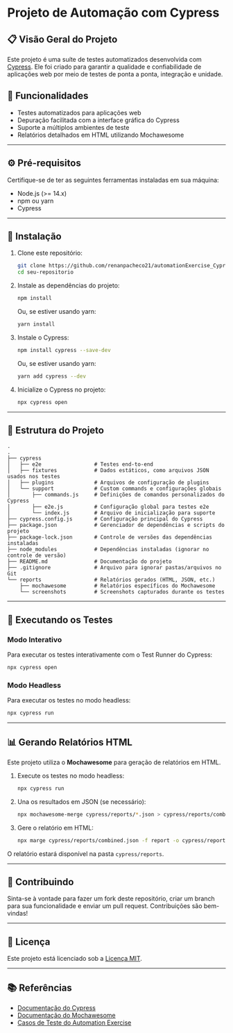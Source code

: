 # Projeto de Automação com Cypress

## :clipboard: Visão Geral do Projeto
Este projeto é uma suíte de testes automatizados desenvolvida com [Cypress](https://www.cypress.io/). Ele foi criado para garantir a qualidade e confiabilidade de aplicações web por meio de testes de ponta a ponta, integração e unidade.

## :star2: Funcionalidades
- Testes automatizados para aplicações web
- Depuração facilitada com a interface gráfica do Cypress
- Suporte a múltiplos ambientes de teste
- Relatórios detalhados em HTML utilizando Mochawesome

---

## :gear: Pré-requisitos
Certifique-se de ter as seguintes ferramentas instaladas em sua máquina:
- Node.js (>= 14.x)
- npm ou yarn
- Cypress

---

## :rocket: Instalação
1. Clone este repositório:
   ```bash
   git clone https://github.com/renanpacheco21/automationExercise_Cypress
   cd seu-repositorio
   ```

2. Instale as dependências do projeto:
   ```bash
   npm install
   ```
   Ou, se estiver usando yarn:
   ```bash
   yarn install
   ```

3. Instale o Cypress:
   ```bash
   npm install cypress --save-dev
   ```
   Ou, se estiver usando yarn:
   ```bash
   yarn add cypress --dev
   ```

4. Inicialize o Cypress no projeto:
   ```bash
   npx cypress open
   ```

---

## :file_folder: Estrutura do Projeto
```
.
.
├── cypress
│   ├── e2e                 # Testes end-to-end
│   ├── fixtures            # Dados estáticos, como arquivos JSON usados nos testes
│   ├── plugins             # Arquivos de configuração de plugins
│   └── support             # Custom commands e configurações globais
│       ├── commands.js     # Definições de comandos personalizados do Cypress
│       ├── e2e.js          # Configuração global para testes e2e
│       └── index.js        # Arquivo de inicialização para suporte
├── cypress.config.js       # Configuração principal do Cypress
├── package.json            # Gerenciador de dependências e scripts do projeto
├── package-lock.json       # Controle de versões das dependências instaladas
├── node_modules            # Dependências instaladas (ignorar no controle de versão)
├── README.md               # Documentação do projeto
├── .gitignore              # Arquivo para ignorar pastas/arquivos no Git
└── reports                 # Relatórios gerados (HTML, JSON, etc.)
    ├── mochawesome         # Relatórios específicos do Mochawesome
    └── screenshots         # Screenshots capturados durante os testes

```

---

## :runner: Executando os Testes

### Modo Interativo
Para executar os testes interativamente com o Test Runner do Cypress:
```bash
npx cypress open
```

### Modo Headless
Para executar os testes no modo headless:
```bash
npx cypress run
```

---

## :bar_chart: Gerando Relatórios HTML
Este projeto utiliza o **Mochawesome** para geração de relatórios em HTML.

1. Execute os testes no modo headless:
   ```bash
   npx cypress run
   ```

2. Una os resultados em JSON (se necessário):
   ```bash
   npx mochawesome-merge cypress/reports/*.json > cypress/reports/combined.json
   ```

3. Gere o relatório em HTML:
   ```bash
   npx marge cypress/reports/combined.json -f report -o cypress/reports
   ```

O relatório estará disponível na pasta `cypress/reports`.

---

## :handshake: Contribuindo
Sinta-se à vontade para fazer um fork deste repositório, criar um branch para sua funcionalidade e enviar um pull request. Contribuições são bem-vindas!

---

## :page_facing_up: Licença
Este projeto está licenciado sob a [Licença MIT](LICENSE).

---

## :books: Referências
- [Documentação do Cypress](https://docs.cypress.io/)
- [Documentação do Mochawesome](https://www.npmjs.com/package/mochawesome)
- [Casos de Teste do Automation Exercise](https://automationexercise.com/test_cases)

